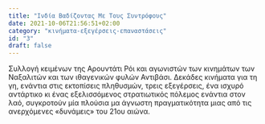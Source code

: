 ```yaml
---
title: "Ινδία Βαδίζοντας Με Τους Συντρόφους"
date: 2021-10-06T21:56:51+02:00
category: "κινήματα-εξεγέρσεις-επαναστάσεις"
id: "3"
draft: false
---
```


Συλλογή κειμένων της Αρουντάτι Ρόι και αγωνιστών των κινημάτων των Ναξαλιτών
και των ιθαγενικών φυλών Αντιβάσι. Δεκάδες κινήματα για τη γη, ενάντια στις
εκτοπίσεις πληθυσμών, τρεις εξεγέρσεις, ένα ισχυρό αντάρτικο κι ένας
εξελισσόμενος στρατιωτικός πόλεμος ενάντια στον λαό, συγκροτούν μία πλούσια μα
άγνωστη πραγματικότητα μιας από τις ανερχόμενες «δυνάμεις» του 21ου αιώνα.
